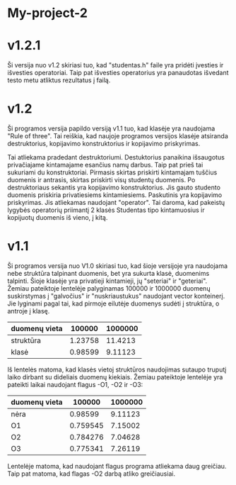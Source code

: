 # My-project-2

# v1.2.1

Ši versija nuo v1.2 skiriasi tuo, kad "studentas.h" faile yra pridėti įvesties ir išvesties operatoriai. Taip pat išvesties operatorius yra panaudotas išvedant testo metu atliktus rezultatus į failą.

# v1.2

Ši programos versija papildo versiją v1.1 tuo, kad klasėje yra naudojama "Rule of three". Tai reiškia, kad naujoje programos versijos klasėje atsiranda destruktorius, kopijavimo konstruktorius ir kopijavimo priskyrimas.

Tai atliekama pradedant destruktoriumi. Destuktorius panaikina išsaugotus privačiajame kintamajame esančius namų darbus. Taip pat prieš tai sukuriami du konstruktoriai. Pirmasis skirtas priskirti kintamajam tuščius duomenis ir antrasis, skirtas priskirti visų studentų duomenis. Po destruktoriaus sekantis yra kopijavimo konstruktorius. Jis gauto studento duomenis priskiria privatiesiems kintamiesiems. Paskutinis yra kopijavimo priskyrimas. Jis atliekamas naudojant "operator". Tai daroma, kad pakeistų lygybės operatorių priimantį 2 klasės Studentas tipo kintamuosius ir kopijuotų duomenis iš vieno, į kitą.





# v1.1

Ši programos versija nuo V1.0 skiriasi tuo, kad šioje versijoje yra naudojama nebe struktūra talpinant duomenis, bet yra sukurta klasė, duomenims talpinti. Šioje klasėje yra privatieji kintamieji, jų "seteriai" ir "geteriai". Žemiau pateiktoje lentelėje palyginamas 100000 ir 1000000 duomenų suskirstymas į "galvočius" ir "nuskriaustukus" naudojant vector konteinerį. Jie lyginami pagal tai, kad pirmoje eilutėje duomenys sudėti į struktūra, o antroje į klasę.




duomenų vieta  | 100000  | 1000000 |
---------------|----------|----------|
struktūra      | 1.23758  |  11.4213 |
klasė          | 0.98599  |  9.11123  |

Iš lentelės matoma, kad klasės vietoj struktūros naudojimas sutaupo truputį laiko dirbant su dideliais duomenų kiekiais. Žemiau pateiktoje lentelėje yra pateikti laikai naudojant flagus -O1, -O2 ir -O3:

duomenų vieta  | 100000  | 1000000 |
---------------|----------|----------|
nėra           | 0.98599  |  9.11123 |
O1             | 0.759545  |   7.15002 |
O2             |  0.784276  |   7.04628 |
O3             | 0.775341  |  7.26119  |

Lentelėje matoma, kad naudojant flagus programa atliekama daug greičiau. Taip pat matoma, kad flagas -O2 darbą atliko greičiausiai.
